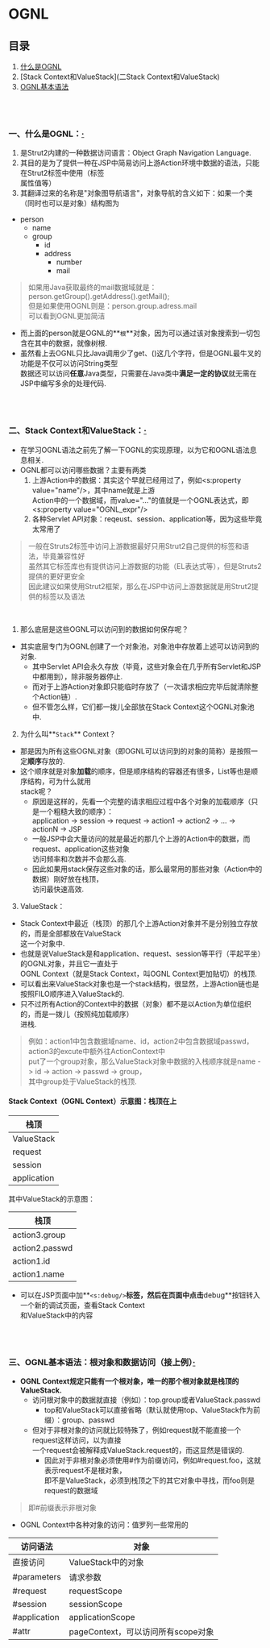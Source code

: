 # OGNL

## 目录
1. [什么是OGNL](#一什么是OGNL)
2. [Stack Context和ValueStack](二Stack Context和ValueStack)
3. [OGNL基本语法](三OGNL基本语法)

<br><br>

### 一、什么是OGNL：[·](#目录)

1. 是Strut2内建的一种数据访问语言：Object Graph Navigation Language.
2. 其目的是为了提供一种在JSP中简易访问上游Action环境中数据的语法，只能在Strut2标签中使用（标签<br>
属性值等）
3. 其翻译过来的名称是"对象图导航语言"，对象导航的含义如下：如果一个类（同时也可以是对象）结构图为
  * person
    * name
    * group
      * id
      * address
        * number
        * mail
        
> 如果用Java获取最终的mail数据域就是：person.getGroup().getAddress().getMail();<br>
> 但是如果使用OGNL则是：person.group.adress.mail<br>
> 可以看到OGNL更加简洁

* 而上面的person就是OGNL的**`根`**对象，因为可以通过该对象搜索到一切包含在其中的数据，就像树根.
* 虽然看上去OGNL只比Java调用少了get、()这几个字符，但是OGNL最牛叉的功能是不仅可以访问String类型<br>
数据还可以访问**任意**Java类型，只需要在Java类中**满足一定的协议**就无需在JSP中编写多余的处理代码.

<br><br>

### 二、Stack Context和ValueStack：[·](#目录)

* 在学习OGNL语法之前先了解一下OGNL的实现原理，以为它和OGNL语法息息相关.
* OGNL都可以访问哪些数据？主要有两类
  1. 上游Action中的数据：其实这个早就已经用过了，例如<s:property value="name"/>，其中name就是上游<br>
  Action中的一个数据域，而value="..."的值就是一个OGNL表达式，即<s:property value="OGNL_expr"/>
  2. 各种Servlet API对象：reqeust、session、application等，因为这些毕竟太常用了
  
> 一般在Struts2标签中访问上游数据最好只用Strut2自己提供的标签和语法，毕竟兼容性好<br>
> 虽然其它标签库也有提供访问上游数据的功能（EL表达式等），但是Struts2提供的更好更安全<br>
> 因此建议如果使用Strut2框架，那么在JSP中访问上游数据就是用Strut2提供的标签以及语法

<br>

1. 那么底层是这些OGNL可以访问到的数据如何保存呢？
  * 其实底层专门为OGNL创建了一个对象池，对象池中存放着上述可以访问到的对象.
    * 其中Servlet API会永久存放（毕竟，这些对象会在几乎所有Servlet和JSP中都用到），除非服务器停止.
    * 而对于上游Action对象即只能临时存放了（一次请求相应完毕后就清除整个Action链）.
    * 但不管怎么样，它们都一拨儿全部放在Stack Context这个OGNL对象池中.
2. 为什么叫**`Stack`** Context？
  * 那是因为所有这些OGNL对象（即OGNL可以访问到的对象的简称）是按照一定**顺序**存放的.
  * 这个顺序就是对象**加载**的顺序，但是顺序结构的容器还有很多，List等也是顺序结构，可为什么就用<br>
  stack呢？
    * 原因是这样的，先看一个完整的请求相应过程中各个对象的加载顺序（只是一个粗糙大致的顺序）：<br>
    application -> session -> request -> action1 -> action2 -> ... -> actionN -> JSP
    * 一般JSP中会大量访问的就是最近的那几个上游的Action中的数据，而request、application这些对象<br>
    访问频率和次数并不会那么高.
    * 因此如果用stack保存这些对象的话，那么最常用的那些对象（Action中的数据）刚好放在栈顶，<br>
    访问最快速高效.
3. ValueStack：
  * Stack Context中最近（栈顶）的那几个上游Action对象并不是分别独立存放的，而是全部都放在ValueStack<br>
  这一个对象中.
  * 也就是说ValueStack是和application、request、session等平行（平起平坐）的OGNL对象，并且它一直处于<br>
  OGNL Context（就是Stack Context，叫OGNL Context更加贴切）的栈顶.
  * 可以看出来ValueStack对象也是一个stack结构，很显然，上游Action链也是按照FILO顺序进入ValueStack的.
  * 只不过所有Action的Context中的数据（对象）都不是以Action为单位组织的，而是一拨儿（按照纯加载顺序）<br>
  进栈.
  
> 例如：action1中包含数据域name、id，action2中包含数据域passwd，action3的excute中额外往ActionContext中<br>
> put了一个group对象，那么ValueStack对象中数据的入栈顺序就是name -> id -> action -> passwd -> group，<br>
> 其中group处于ValueStack的栈顶.

#### Stack Context（OGNL Context）示意图：栈顶在上
| 栈顶 |
| --- |
| ValueStack |
| request |
| session |
| application |

其中ValueStack的示意图：

| 栈顶 |
| --- |
| action3.group |
| action2.passwd |
| action1.id |
| action1.name |

* 可以在JSP页面中加**`<s:debug/>`**标签，然后在页面中点击**debug**按钮转入一个新的调试页面，查看Stack Context<br>
和ValueStack中的内容

<br><br>

### 三、OGNL基本语法：根对象和数据访问（接上例）[·](#目录)

* **OGNL Context规定只能有一个根对象，唯一的那个根对象就是栈顶的ValueStack.**
  * 访问根对象中的数据就直接（例如）：top.group或者ValueStack.passwd
    * top和ValueStack可以直接省略（默认就使用top、ValueStack作为前缀）：group、passwd
  * 但对于非根对象的访问就比较特殊了，例如request就不能直接一个request这样访问，以为直接<br>
  一个request会被解释成ValueStack.request的，而这显然是错误的.
    * 因此对于非根对象必须使用#作为前缀访问，例如#request.foo，这就表示request不是根对象，<br>
    即不是ValueStack，必须到栈顶之下的其它对象中寻找，而foo则是request的数据域
    
> 即#前缀表示非根对象

* OGNL Context中各种对象的访问：值罗列一些常用的

| 访问语法 | 对象 |
| --- | --- |
| 直接访问 | ValueStack中的对象 |
| \#parameters | 请求参数 |
| \#request | requestScope |
| \#session | sessionScope |
| \#application| applicationScope |
| \#attr | pageContext，可以访问所有scope对象 |

<br><br>
